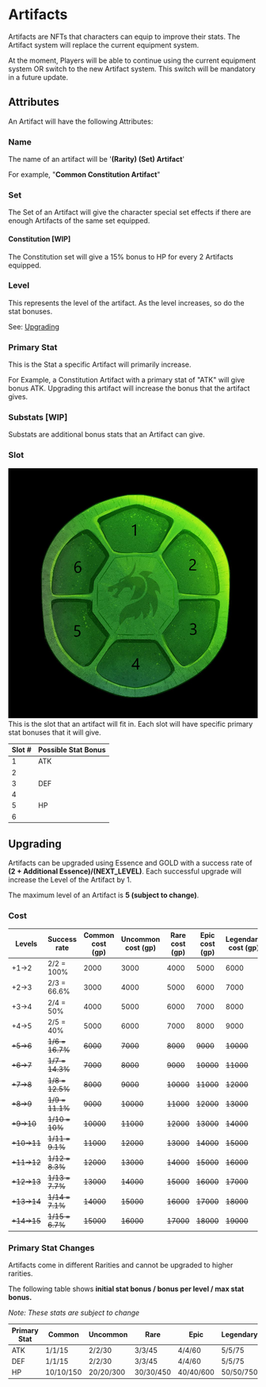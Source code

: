 # Artifacts

Artifacts are NFTs that characters can equip to improve their stats. The Artifact system will replace the current equipment system.

At the moment, Players will be able to continue using the current equipment system OR switch to the new Artifact system. This switch will be mandatory in a future update.

## Attributes

An Artifact will have the following Attributes:

### Name

The name of an artifact will be '**(Rarity) (Set) Artifact**'

For example, "**Common Constitution Artifact**"

### Set

The Set of an Artifact will give the character special set effects if there are enough Artifacts of the same set equipped.

#### Constitution [WIP]

The Constitution set will give a 15% bonus to HP for every 2 Artifacts equipped.

### Level

This represents the level of the artifact. As the level increases, so do the stat bonuses.

See: [Upgrading](#upgrading)

### Primary Stat

This is the Stat a specific Artifact will primarily increase.

For Example, a Constitution Artifact with a primary stat of "ATK" will give bonus ATK. Upgrading this artifact will increase the bonus that the artifact gives.

### Substats [WIP]

Substats are additional bonus stats that an Artifact can give.

### Slot

![Slot](./img/slots.png)
This is the slot that an artifact will fit in. Each slot will have specific primary stat bonuses that it will give.

| Slot # | Possible Stat Bonus |
| ------ | ------------------- |
| 1      | ATK                 |
| 2      |                     |
| 3      | DEF                 |
| 4      |                     |
| 5      | HP                  |
| 6      |                     |

## Upgrading

Artifacts can be upgraded using Essence and GOLD with a success rate of **(2 + Additional Essence)/(NEXT_LEVEL)**.
Each successful upgrade will increase the Level of the Artifact by 1.

The maximum level of an Artifact is **5 (subject to change)**.

### Cost

| Levels     | Success rate    | Common cost (gp) | Uncommon cost (gp) | Rare cost (gp) | Epic cost (gp) | Legendary cost (gp) |
| ---------- | --------------- | ---------------- | ------------------ | -------------- | -------------- | ------------------- |
| +1→2       | 2/2 = 100%      | 2000             | 3000               | 4000           | 5000           | 6000                |
| +2→3       | 2/3 = 66.6%     | 3000             | 4000               | 5000           | 6000           | 7000                |
| +3→4       | 2/4 = 50%       | 4000             | 5000               | 6000           | 7000           | 8000                |
| +4→5       | 2/5 = 40%       | 5000             | 6000               | 7000           | 8000           | 9000                |
| ~~+5→6~~   | ~~1/6 = 16.7%~~ | ~~6000~~         | ~~7000~~           | ~~8000~~       | ~~9000~~       | ~~10000~~           |
| ~~+6→7~~   | ~~1/7 = 14.3%~~ | ~~7000~~         | ~~8000~~           | ~~9000~~       | ~~10000~~      | ~~11000~~           |
| ~~+7→8~~   | ~~1/8 = 12.5%~~ | ~~8000~~         | ~~9000~~           | ~~10000~~      | ~~11000~~      | ~~12000~~           |
| ~~+8→9~~   | ~~1/9 = 11.1%~~ | ~~9000~~         | ~~10000~~          | ~~11000~~      | ~~12000~~      | ~~13000~~           |
| ~~+9→10~~  | ~~1/10 = 10%~~  | ~~10000~~        | ~~11000~~          | ~~12000~~      | ~~13000~~      | ~~14000~~           |
| ~~+10→11~~ | ~~1/11 = 9.1%~~ | ~~11000~~        | ~~12000~~          | ~~13000~~      | ~~14000~~      | ~~15000~~           |
| ~~+11→12~~ | ~~1/12 = 8.3%~~ | ~~12000~~        | ~~13000~~          | ~~14000~~      | ~~15000~~      | ~~16000~~           |
| ~~+12→13~~ | ~~1/13 = 7.7%~~ | ~~13000~~        | ~~14000~~          | ~~15000~~      | ~~16000~~      | ~~17000~~           |
| ~~+13→14~~ | ~~1/14 = 7.1%~~ | ~~14000~~        | ~~15000~~          | ~~16000~~      | ~~17000~~      | ~~18000~~           |
| ~~+14→15~~ | ~~1/15 = 6.7%~~ | ~~15000~~        | ~~16000~~          | ~~17000~~      | ~~18000~~      | ~~19000~~           |

### Primary Stat Changes

Artifacts come in different Rarities and cannot be upgraded to higher rarities.

The following table shows **initial stat bonus / bonus per level / max stat bonus.**

_Note: These stats are subject to change_

| Primary Stat | Common    | Uncommon  | Rare      | Epic      | Legendary |
| ------------ | --------- | --------- | --------- | --------- | --------- |
| ATK          | 1/1/15    | 2/2/30    | 3/3/45    | 4/4/60    | 5/5/75    |
| DEF          | 1/1/15    | 2/2/30    | 3/3/45    | 4/4/60    | 5/5/75    |
| HP           | 10/10/150 | 20/20/300 | 30/30/450 | 40/40/600 | 50/50/750 |
